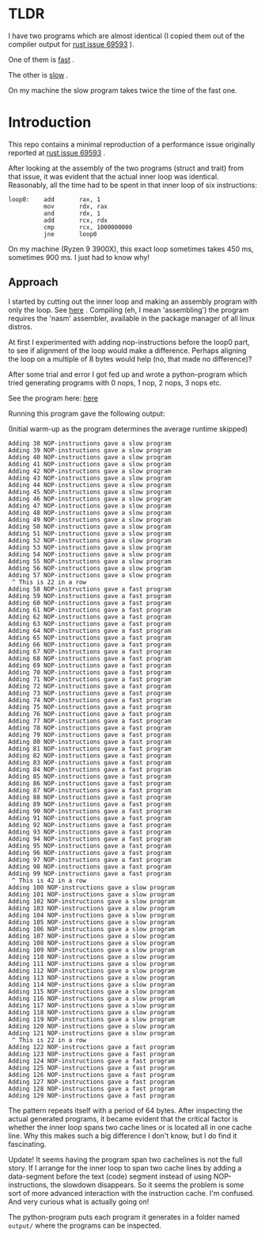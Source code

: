 # TLDR

I have two programs which are almost identical (I copied them out of the compiler output for [rust issue 69593](https://github.com/rust-lang/rust/issues/69593) ). 

One of them is [fast](https://github.com/avl/strange_performance_repro/blob/master/fast.asm) .

The other is [slow](https://github.com/avl/strange_performance_repro/blob/master/slow.asm) .

On my machine the slow program takes twice the time of the fast one.
    

# Introduction

This repo contains a minimal reproduction of a performance issue originally reported at [rust issue 69593](https://github.com/rust-lang/rust/issues/69593) .

After looking at the assembly of the two programs (struct and trait) from that issue, it was evident that the actual inner loop was identical.
Reasonably, all the time had to be spent in that inner loop of six instructions:

````
loop0:    add       rax, 1
          mov       rdx, rax
          and       rdx, 1
          add       rcx, rdx
          cmp       rcx, 1000000000
          jne       loop0
```` 

On my machine (Ryzen 9 3900X), this exact loop sometimes takes 450 ms, sometimes 900 ms. I just had to know why! 

## Approach

I started by cutting out the inner loop and making an assembly program with only the loop. See [here](https://github.com/avl/strange_performance_repro/blob/master/fast.asm) . Compiling (eh, I mean 'assembling') the program requires the 'nasm' assembler, available in the package manager of all linux distros.

At first I experimented with adding nop-instructions before the loop0 part, to see if alignment of the loop would make a difference. Perhaps aligning the loop on a multiple of 8 bytes would help (no, that made no difference)?

After some trial and error I got fed up and wrote a python-program which tried generating programs with 0 nops, 1 nop, 2 nops, 3 nops etc.

See the program here: [here](https://github.com/avl/strange_performance_repro/blob/master/driver.py)

Running this program gave the following output:

(Initial warm-up as the program determines the average runtime skipped)

````
Adding 38 NOP-instructions gave a slow program
Adding 39 NOP-instructions gave a slow program
Adding 40 NOP-instructions gave a slow program
Adding 41 NOP-instructions gave a slow program
Adding 42 NOP-instructions gave a slow program
Adding 43 NOP-instructions gave a slow program
Adding 44 NOP-instructions gave a slow program
Adding 45 NOP-instructions gave a slow program
Adding 46 NOP-instructions gave a slow program
Adding 47 NOP-instructions gave a slow program
Adding 48 NOP-instructions gave a slow program
Adding 49 NOP-instructions gave a slow program
Adding 50 NOP-instructions gave a slow program
Adding 51 NOP-instructions gave a slow program
Adding 52 NOP-instructions gave a slow program
Adding 53 NOP-instructions gave a slow program
Adding 54 NOP-instructions gave a slow program
Adding 55 NOP-instructions gave a slow program
Adding 56 NOP-instructions gave a slow program
Adding 57 NOP-instructions gave a slow program
 ^ This is 22 in a row
Adding 58 NOP-instructions gave a fast program
Adding 59 NOP-instructions gave a fast program
Adding 60 NOP-instructions gave a fast program
Adding 61 NOP-instructions gave a fast program
Adding 62 NOP-instructions gave a fast program
Adding 63 NOP-instructions gave a fast program
Adding 64 NOP-instructions gave a fast program
Adding 65 NOP-instructions gave a fast program
Adding 66 NOP-instructions gave a fast program
Adding 67 NOP-instructions gave a fast program
Adding 68 NOP-instructions gave a fast program
Adding 69 NOP-instructions gave a fast program
Adding 70 NOP-instructions gave a fast program
Adding 71 NOP-instructions gave a fast program
Adding 72 NOP-instructions gave a fast program
Adding 73 NOP-instructions gave a fast program
Adding 74 NOP-instructions gave a fast program
Adding 75 NOP-instructions gave a fast program
Adding 76 NOP-instructions gave a fast program
Adding 77 NOP-instructions gave a fast program
Adding 78 NOP-instructions gave a fast program
Adding 79 NOP-instructions gave a fast program
Adding 80 NOP-instructions gave a fast program
Adding 81 NOP-instructions gave a fast program
Adding 82 NOP-instructions gave a fast program
Adding 83 NOP-instructions gave a fast program
Adding 84 NOP-instructions gave a fast program
Adding 85 NOP-instructions gave a fast program
Adding 86 NOP-instructions gave a fast program
Adding 87 NOP-instructions gave a fast program
Adding 88 NOP-instructions gave a fast program
Adding 89 NOP-instructions gave a fast program
Adding 90 NOP-instructions gave a fast program
Adding 91 NOP-instructions gave a fast program
Adding 92 NOP-instructions gave a fast program
Adding 93 NOP-instructions gave a fast program
Adding 94 NOP-instructions gave a fast program
Adding 95 NOP-instructions gave a fast program
Adding 96 NOP-instructions gave a fast program
Adding 97 NOP-instructions gave a fast program
Adding 98 NOP-instructions gave a fast program
Adding 99 NOP-instructions gave a fast program
 ^ This is 42 in a row
Adding 100 NOP-instructions gave a slow program
Adding 101 NOP-instructions gave a slow program
Adding 102 NOP-instructions gave a slow program
Adding 103 NOP-instructions gave a slow program
Adding 104 NOP-instructions gave a slow program
Adding 105 NOP-instructions gave a slow program
Adding 106 NOP-instructions gave a slow program
Adding 107 NOP-instructions gave a slow program
Adding 108 NOP-instructions gave a slow program
Adding 109 NOP-instructions gave a slow program
Adding 110 NOP-instructions gave a slow program
Adding 111 NOP-instructions gave a slow program
Adding 112 NOP-instructions gave a slow program
Adding 113 NOP-instructions gave a slow program
Adding 114 NOP-instructions gave a slow program
Adding 115 NOP-instructions gave a slow program
Adding 116 NOP-instructions gave a slow program
Adding 117 NOP-instructions gave a slow program
Adding 118 NOP-instructions gave a slow program
Adding 119 NOP-instructions gave a slow program
Adding 120 NOP-instructions gave a slow program
Adding 121 NOP-instructions gave a slow program
 ^ This is 22 in a row
Adding 122 NOP-instructions gave a fast program
Adding 123 NOP-instructions gave a fast program
Adding 124 NOP-instructions gave a fast program
Adding 125 NOP-instructions gave a fast program
Adding 126 NOP-instructions gave a fast program
Adding 127 NOP-instructions gave a fast program
Adding 128 NOP-instructions gave a fast program
Adding 129 NOP-instructions gave a fast program

````

The pattern repeats itself with a period of 64 bytes. After inspecting the actual generated programs, it became evident that the critical factor is whether the inner loop spans two cache lines or is located all in one cache line. Why this makes such a big difference I don't know, but I do find it fascinating.

Update! It seems having the program span two cachelines is not the full story. If I arrange for the inner loop to span two cache lines by adding a data-segment before the text (code) segment instead of using NOP-instructions, the slowdown disappears. So it seems the problem is some sort of more advanced interaction with the instruction cache. I'm confused. And very curious what is actually going on!

The python-program puts each program it generates in a folder named ````output/```` where the programs can be inspected.



